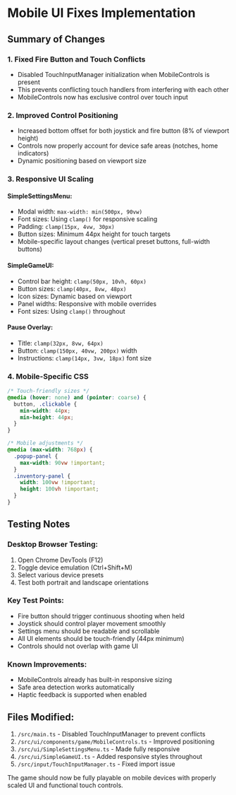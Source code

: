 # Mobile UI Fixes Implementation

## Summary of Changes

### 1. **Fixed Fire Button and Touch Conflicts**
- Disabled TouchInputManager initialization when MobileControls is present
- This prevents conflicting touch handlers from interfering with each other
- MobileControls now has exclusive control over touch input

### 2. **Improved Control Positioning**
- Increased bottom offset for both joystick and fire button (8% of viewport height)
- Controls now properly account for device safe areas (notches, home indicators)
- Dynamic positioning based on viewport size

### 3. **Responsive UI Scaling**

#### SimpleSettingsMenu:
- Modal width: `max-width: min(500px, 90vw)`
- Font sizes: Using `clamp()` for responsive scaling
- Padding: `clamp(15px, 4vw, 30px)`
- Button sizes: Minimum 44px height for touch targets
- Mobile-specific layout changes (vertical preset buttons, full-width buttons)

#### SimpleGameUI:
- Control bar height: `clamp(50px, 10vh, 60px)`
- Button sizes: `clamp(40px, 8vw, 48px)`
- Icon sizes: Dynamic based on viewport
- Panel widths: Responsive with mobile overrides
- Font sizes: Using `clamp()` throughout

#### Pause Overlay:
- Title: `clamp(32px, 8vw, 64px)`
- Button: `clamp(150px, 40vw, 200px)` width
- Instructions: `clamp(14px, 3vw, 18px)` font size

### 4. **Mobile-Specific CSS**
```css
/* Touch-friendly sizes */
@media (hover: none) and (pointer: coarse) {
  button, .clickable {
    min-width: 44px;
    min-height: 44px;
  }
}

/* Mobile adjustments */
@media (max-width: 768px) {
  .popup-panel {
    max-width: 90vw !important;
  }
  .inventory-panel {
    width: 100vw !important;
    height: 100vh !important;
  }
}
```

## Testing Notes

### Desktop Browser Testing:
1. Open Chrome DevTools (F12)
2. Toggle device emulation (Ctrl+Shift+M)
3. Select various device presets
4. Test both portrait and landscape orientations

### Key Test Points:
- Fire button should trigger continuous shooting when held
- Joystick should control player movement smoothly
- Settings menu should be readable and scrollable
- All UI elements should be touch-friendly (44px minimum)
- Controls should not overlap with game UI

### Known Improvements:
- MobileControls already has built-in responsive sizing
- Safe area detection works automatically
- Haptic feedback is supported when enabled

## Files Modified:
1. `/src/main.ts` - Disabled TouchInputManager to prevent conflicts
2. `/src/ui/components/game/MobileControls.ts` - Improved positioning
3. `/src/ui/SimpleSettingsMenu.ts` - Made fully responsive
4. `/src/ui/SimpleGameUI.ts` - Added responsive styles throughout
5. `/src/input/TouchInputManager.ts` - Fixed import issue

The game should now be fully playable on mobile devices with properly scaled UI and functional touch controls.